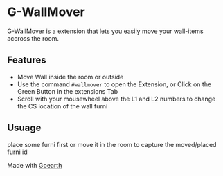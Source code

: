 # G-WallMover
G-WallMover is a extension that lets you easily move your wall-items accross the room.

## Features
- Move Wall inside the room or outside
- Use the command `#wallmover` to open the Extension, or Click on the Green Button in the extensions Tab
- Scroll with your mousewheel above the L1 and L2 numbers to change the CS location of the wall furni

## Usuage
place some furni first or move it in the room to capture the moved/placed furni id

Made with [Goearth](https://github.com/xabbo/goearth)
